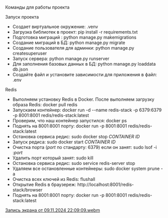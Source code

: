 Команды для работы проекта

Запуск проекта
- Создает виртуальное окружение: .venv
- Загрузка библиотек в проект: pip install -r requirements.txt
- Подготовка миграций : python manage.py makemigrations
- Создание миграций в БД: python manage.py migrate
- Создание пользователя для админки: python manage.py createsuperuser
- Запуск сервера: python manage.py runserver
- Для заполнения базовых данных в БД: python manage.py loaddata db.json
- Создайте файл и установите зависимости для приложения в файл: .env

Redis
- Выполняем установку Redis в Docker. После выполняем загрузку образа Redis: docker pull redis
- Запускаем контейнер: docker run -d --name redis-stack -p 6379:6379 -p 8001:8001 redis/redis-stack:latest
- Проверим, что наш контейнер запустился: docker ps
- Поднять на 8001:8001 порту: docker run -p 8001:8001 redis/redis-stack:latest
- Остановка сервиса редис: sudo docker stop *CONTAINER ID*
- Запуск редиса: sudo docker start *CONTAINER ID*
- Очистка порта (*port* по стандарту: 6379) если он занят: sudo lsof -i :*port* 
- Удалить порт который занят: sudo kill <PID>
- Остановка сервиса редис: sudo service redis-server stop
- Удаляем все остановленные контейнеры: sudo docker system prune -a
- Очистка всех ключей из Redis: flushall
- Открытие Redis в браузереж: http://localhost:8001/redis-stack/browser
- Поднять на 8001:8001 порту: docker run -p 8001:8001 redis/redis-stack:latest

[Запись экрана от 09.11.2024 22:09:09.webm](..%2F..%2F%D0%92%D0%B8%D0%B4%D0%B5%D0%BE%2F%D0%97%D0%B0%D0%BF%D0%B8%D1%81%D0%B8%20%D1%8D%D0%BA%D1%80%D0%B0%D0%BD%D0%B0%2F%D0%97%D0%B0%D0%BF%D0%B8%D1%81%D1%8C%20%D1%8D%D0%BA%D1%80%D0%B0%D0%BD%D0%B0%20%D0%BE%D1%82%2009.11.2024%2022%3A09%3A09.webm)